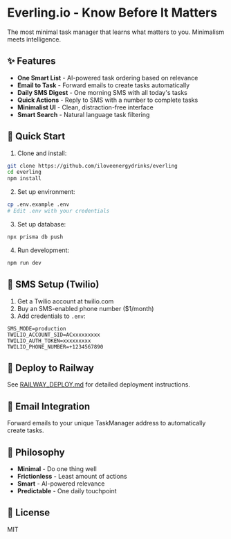 # Everling.io - Know Before It Matters

The most minimal task manager that learns what matters to you. Minimalism meets intelligence.

## ✨ Features

- **One Smart List** - AI-powered task ordering based on relevance
- **Email to Task** - Forward emails to create tasks automatically  
- **Daily SMS Digest** - One morning SMS with all today's tasks
- **Quick Actions** - Reply to SMS with a number to complete tasks
- **Minimalist UI** - Clean, distraction-free interface
- **Smart Search** - Natural language task filtering

## 🚀 Quick Start

1. Clone and install:
```bash
git clone https://github.com/iloveenergydrinks/everling
cd everling
npm install
```

2. Set up environment:
```bash
cp .env.example .env
# Edit .env with your credentials
```

3. Set up database:
```bash
npx prisma db push
```

4. Run development:
```bash
npm run dev
```

## 📱 SMS Setup (Twilio)

1. Get a Twilio account at twilio.com
2. Buy an SMS-enabled phone number ($1/month)
3. Add credentials to `.env`:
```env
SMS_MODE=production
TWILIO_ACCOUNT_SID=ACxxxxxxxxx
TWILIO_AUTH_TOKEN=xxxxxxxxx
TWILIO_PHONE_NUMBER=+1234567890
```

## 🚂 Deploy to Railway

See [RAILWAY_DEPLOY.md](./RAILWAY_DEPLOY.md) for detailed deployment instructions.

## 📧 Email Integration

Forward emails to your unique TaskManager address to automatically create tasks.

## 🎯 Philosophy

- **Minimal** - Do one thing well
- **Frictionless** - Least amount of actions
- **Smart** - AI-powered relevance
- **Predictable** - One daily touchpoint

## 📝 License

MIT